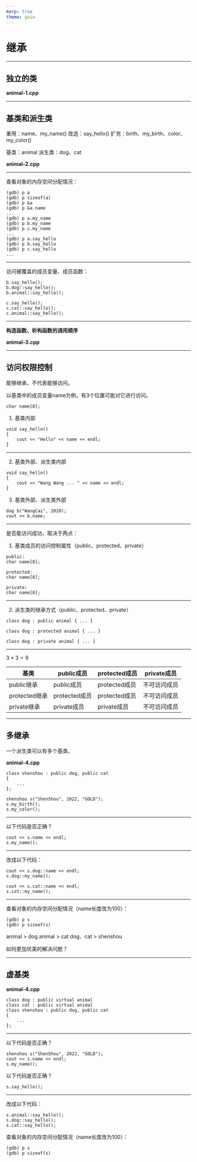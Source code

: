 ```yaml
---
marp: true
theme: gaia
---
```


<!-- _class: lead gaia -->

# 继承

---

<!-- _class: lead -->

## 独立的类

**animal-1.cpp**

---

## 基类和派生类

重用：name、my_name()
改造：say_hello()
扩充：birth、my_birth、color、my_color()

基类：animal
派生类：dog、cat

**animal-2.cpp**

---

查看对象的内存空间分配情况：

```
(gdb) p a
(gdb) p sizeof(a)
(gdb) p &a
(gdb) p &a.name
...
(gdb) p a.my_name
(gdb) p b.my_name
(gdb) p c.my_name
... 
(gdb) p a.say_hello
(gdb) p b.say_hello
(gdb) p c.say_hello
...
```

---

访问被覆盖的成员变量、成员函数：

```
b.say_hello();
b.dog::say_hello();
b.animal::say_hello();

c.say_hello();
c.cat::say_hello();
c.animal::say_hello();
```

---

<!-- _class: lead -->

**构造函数、析构函数的调用顺序**

**animal-3.cpp**

---

## 访问权限控制

能够继承，不代表能够访问。

以基类中的成员变量name为例，有3个位置可能对它进行访问。

```
char name[8];
```

1. 基类内部

```
void say_hello() 
{
    cout << "Hello" << name << endl;  
}
```

---

2. 基类外部、派生类内部

```
void say_hello() 
{
	cout << "Wang Wang ... " << name << endl;  
}
```

3. 基类外部、派生类外部

```
dog b("WangCai", 2020);
cout << b.name;
```

---

是否能访问成功，取决于两点：

1. 基类成员的访问控制属性（public、protected、private）

```
public:
char name[8];
```

```
protected:
char name[8];
```

```
private:
char name[8];
```

---

2. 派生类的继承方式（public、protected、private）

```
class dog : public animal { ... }
```
```
class dog : protected animal { ... }
```
```
class dog : private animal { ... }
```

---

<!-- _class: lead -->

$3 \times 3=9$

| 基类 | public成员 | protected成员 | private成员 |
|  ----  | ----  | ----  | ----  |
| public继承 | public成员 |protected成员|不可访问成员|
| protected继承 | protected成员 |protected成员|不可访问成员|
| private继承 | private成员 |private成员|不可访问成员|

---

## 多继承

一个派生类可以有多个基类。

**animal-4.cpp**

```
class shenshou : public dog, public cat
{
    ...
};
```

```
shenshou s("ShenShou", 2022, "GOLD");
s.my_birth();
s.my_color();
```

---

以下代码是否正确？

```
cout << s.name << endl;
s.my_name();
```

---

改成以下代码：

```
cout << s.dog::name << endl;
s.dog::my_name();

cout << s.cat::name << endl;
s.cat::my_name();
```

---

查看对象的内存空间分配情况（name长度改为100）：

```
(gdb) p s
(gdb) p sizeof(s)
```

animal > dog
animal > cat
dog、cat > shenshou

如何更加优美的解决问题？

---

## 虚基类

**animal-4.cpp**

```
class dog : public virtual animal
class cat : public virtual animal
class shenshou : public dog, public cat
{
    ...       
};
```

---

以下代码是否正确？

```
shenshou s("ShenShou", 2022, "GOLD");
cout << s.name << endl;
s.my_name();
```

以下代码是否正确？

```
s.say_hello();
```

---

改成以下代码：

```
s.animal::say_hello();
s.dog::say_hello();
s.cat::say_hello();
```

查看对象的内存空间分配情况（name长度改为100）：

```
(gdb) p s
(gdb) p sizeof(s)
```
